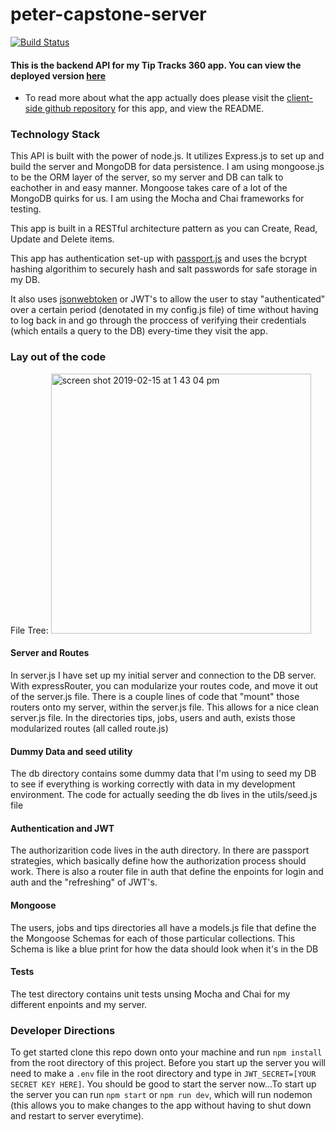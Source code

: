 # peter-capstone-server
[![Build Status](https://www.travis-ci.org/thinkful-ei27/peter-capstone-server.svg?branch=master)](https://www.travis-ci.org/thinkful-ei27/peter-capstone-server)

#### This is the backend API for my Tip Tracks 360 app. You can view the deployed version [here](https://tips-app-client.herokuapp.com/)
   - To read more about what the app actually does please visit the 
    [client-side github repository](https://github.com/thinkful-ei27/peter-capstone-client) for this app, and view the README.

### Technology Stack
This API is built with the power of node.js. It utilizes Express.js to set up and build the server and MongoDB for
data persistence. I am using mongoose.js to be the ORM layer of the server, so my server and DB can talk to eachother in
and easy manner. Mongoose takes care of a lot of the MongoDB quirks for us. I am using the Mocha and Chai frameworks for
testing.

This app is built in a RESTful architecture pattern as you can Create, Read, Update and Delete items.

This app has authentication set-up with [passport.js](http://www.passportjs.org/) and uses the bcrypt hashing algorithim
to securely hash and salt passwords for safe storage in my DB.

It also uses [jsonwebtoken](https://github.com/auth0/node-jsonwebtoken) or JWT's to allow the user to stay "authenticated" 
over a certain period (denotated in my config.js file) of time without having to log back in and go 
through the proccess of verifying their credentials (which entails a query to the DB) every-time they visit the
app. 

### Lay out of the code
File Tree:
<img width="416" alt="screen shot 2019-02-15 at 1 43 04 pm" src="https://user-images.githubusercontent.com/34561773/52877535-435afc80-3128-11e9-8de5-e0a3cf35248b.png">

#### Server and Routes
In server.js I have set up my initial server and connection to the DB server. With expressRouter, you can modularize your
routes code, and move it out of the server.js file. There is a couple lines of code that "mount" those routers onto my server,
within the server.js file. This allows for a nice clean server.js file. In the directories tips, jobs, users and auth, exists
those modularized routes (all called route.js)

#### Dummy Data and seed utility
The db directory contains some dummy data that I'm using to seed my DB to see if everything is working correctly with data in 
my development environment. The code for actually seeding the db lives in the utils/seed.js file

#### Authentication and JWT
The authorizarition code lives in the auth directory. In there are passport strategies, which basically define how the 
authorization process should work. There is also a router file in auth that define the enpoints for login and auth and the 
"refreshing" of JWT's.

#### Mongoose
The users, jobs and tips directories all have a models.js file that define the the Mongoose Schemas for each of those
particular collections. This Schema is like a blue print for how the data should look when it's in the DB

#### Tests
The test directory contains unit tests unsing Mocha and Chai for my different enpoints and my server.

### Developer Directions
To get started clone this repo down onto your machine and run `npm install` from the root directory of this project.
Before you start up the server you will need to make a `.env` file in the root directory and type in `JWT_SECRET=[YOUR SECRET
KEY HERE]`. You should be good to start the server now...To start up the server you can run `npm start` or `npm run dev`,
which will run nodemon (this allows you to make changes to the app without having to shut down and restart to server
everytime).


 
